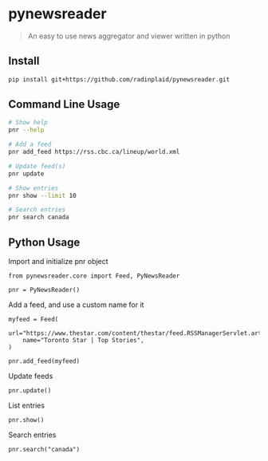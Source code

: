 # pynewsreader

> An easy to use news aggregator and viewer written in python 

## Install

```sh
pip install git+https://github.com/radinplaid/pynewsreader.git
```

## Command Line Usage

```bash
# Show help
pnr --help

# Add a feed
pnr add_feed https://rss.cbc.ca/lineup/world.xml

# Update feed(s)
pnr update

# Show entries
pnr show --limit 10

# Search entries
pnr search canada

```

## Python Usage

Import and initialize pnr object

```{python}
from pynewsreader.core import Feed, PyNewsReader

pnr = PyNewsReader()
```

Add a feed, and use a custom name for it

```{python}
myfeed = Feed(
    url="https://www.thestar.com/content/thestar/feed.RSSManagerServlet.articles.topstories.rss",
    name="Toronto Star | Top Stories",
)

pnr.add_feed(myfeed)
```

Update feeds

```{python}
pnr.update()
```

List entries

```{python}
pnr.show()
```

Search entries

```{python}
pnr.search("canada")
```


